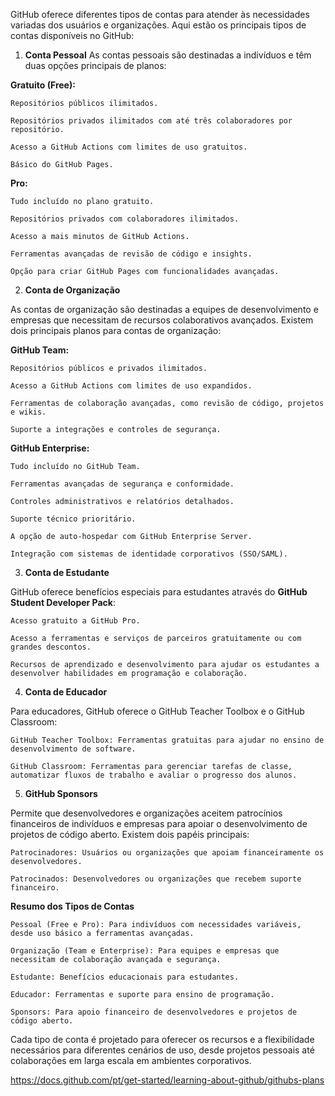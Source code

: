 GitHub oferece diferentes tipos de contas para atender às necessidades variadas dos usuários e organizações. Aqui estão os principais tipos de contas disponíveis no GitHub:

1. **Conta Pessoal**
As contas pessoais são destinadas a indivíduos e têm duas opções principais de planos:

**Gratuito (Free):**

    Repositórios públicos ilimitados.

    Repositórios privados ilimitados com até três colaboradores por repositório.

    Acesso a GitHub Actions com limites de uso gratuitos.

    Básico do GitHub Pages.

**Pro:**

    Tudo incluído no plano gratuito.

    Repositórios privados com colaboradores ilimitados.

    Acesso a mais minutos de GitHub Actions.

    Ferramentas avançadas de revisão de código e insights.

    Opção para criar GitHub Pages com funcionalidades avançadas.

2. **Conta de Organização**

As contas de organização são destinadas a equipes de desenvolvimento e empresas que necessitam de recursos colaborativos avançados. Existem dois principais planos para contas de organização:

**GitHub Team:**

    Repositórios públicos e privados ilimitados.

    Acesso a GitHub Actions com limites de uso expandidos.

    Ferramentas de colaboração avançadas, como revisão de código, projetos e wikis.

    Suporte a integrações e controles de segurança.

**GitHub Enterprise:**

    Tudo incluído no GitHub Team.

    Ferramentas avançadas de segurança e conformidade.

    Controles administrativos e relatórios detalhados.

    Suporte técnico prioritário.

    A opção de auto-hospedar com GitHub Enterprise Server.

    Integração com sistemas de identidade corporativos (SSO/SAML).

3. **Conta de Estudante**

GitHub oferece benefícios especiais para estudantes através do **GitHub Student Developer Pack**:

    Acesso gratuito a GitHub Pro.

    Acesso a ferramentas e serviços de parceiros gratuitamente ou com grandes descontos.

    Recursos de aprendizado e desenvolvimento para ajudar os estudantes a desenvolver habilidades em programação e colaboração.

4. **Conta de Educador**

Para educadores, GitHub oferece o GitHub Teacher Toolbox e o GitHub Classroom:

    GitHub Teacher Toolbox: Ferramentas gratuitas para ajudar no ensino de desenvolvimento de software.

    GitHub Classroom: Ferramentas para gerenciar tarefas de classe, automatizar fluxos de trabalho e avaliar o progresso dos alunos.

5. **GitHub Sponsors**

Permite que desenvolvedores e organizações aceitem patrocínios financeiros de indivíduos e empresas para apoiar o desenvolvimento de projetos de código aberto. Existem dois papéis principais:

    Patrocinadores: Usuários ou organizações que apoiam financeiramente os desenvolvedores.

    Patrocinados: Desenvolvedores ou organizações que recebem suporte financeiro.

**Resumo dos Tipos de Contas**

    Pessoal (Free e Pro): Para indivíduos com necessidades variáveis, desde uso básico a ferramentas avançadas.

    Organização (Team e Enterprise): Para equipes e empresas que necessitam de colaboração avançada e segurança.

    Estudante: Benefícios educacionais para estudantes.

    Educador: Ferramentas e suporte para ensino de programação.

    Sponsors: Para apoio financeiro de desenvolvedores e projetos de código aberto.

Cada tipo de conta é projetado para oferecer os recursos e a flexibilidade necessários para diferentes cenários de uso, desde projetos pessoais até colaborações em larga escala em ambientes corporativos.

https://docs.github.com/pt/get-started/learning-about-github/githubs-plans